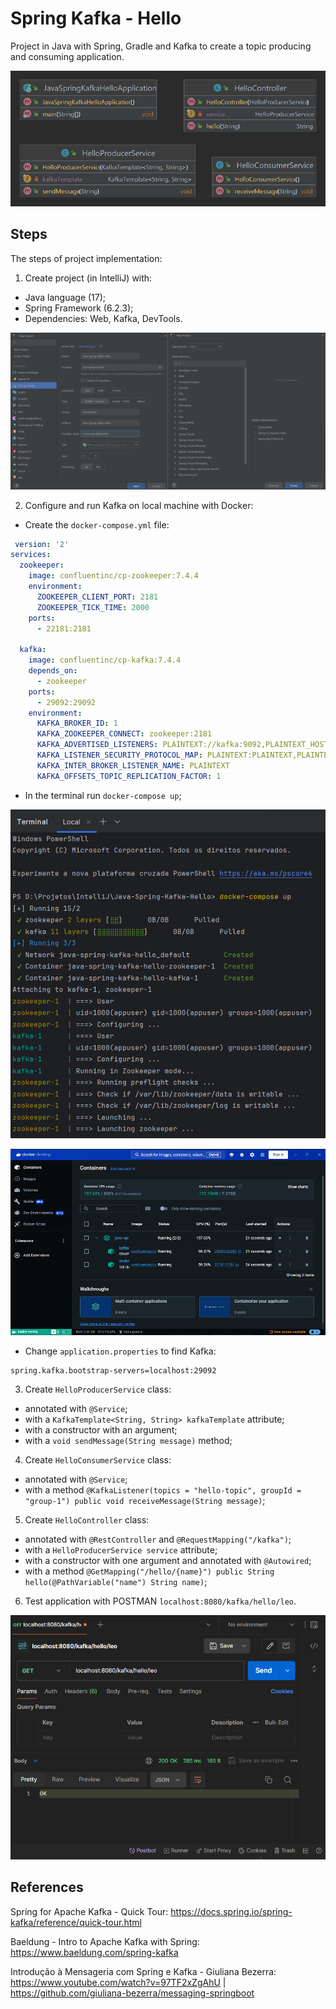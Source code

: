 # Spring Kafka - Hello
Project in Java with Spring, Gradle and Kafka to create a topic producing and consuming application.

![Img-04-UML-Classes](images/Img-04-UML-Classes.png)


## Steps
The steps of project implementation:

1. Create project (in IntelliJ) with:
- Java language (17);
- Spring Framework (6.2.3);
- Dependencies: Web, Kafka, DevTools.

![Img-01-IntelliJ](images/Img-01-IntelliJ.png)

2. Configure and run Kafka on local machine with Docker:
- Create the `docker-compose.yml` file:

```yml
 version: '2'
services:
  zookeeper:
    image: confluentinc/cp-zookeeper:7.4.4
    environment:
      ZOOKEEPER_CLIENT_PORT: 2181
      ZOOKEEPER_TICK_TIME: 2000
    ports:
      - 22181:2181
  
  kafka:
    image: confluentinc/cp-kafka:7.4.4
    depends_on:
      - zookeeper
    ports:
      - 29092:29092
    environment:
      KAFKA_BROKER_ID: 1
      KAFKA_ZOOKEEPER_CONNECT: zookeeper:2181
      KAFKA_ADVERTISED_LISTENERS: PLAINTEXT://kafka:9092,PLAINTEXT_HOST://localhost:29092
      KAFKA_LISTENER_SECURITY_PROTOCOL_MAP: PLAINTEXT:PLAINTEXT,PLAINTEXT_HOST:PLAINTEXT
      KAFKA_INTER_BROKER_LISTENER_NAME: PLAINTEXT
      KAFKA_OFFSETS_TOPIC_REPLICATION_FACTOR: 1
```

- In the terminal run `docker-compose up`;

![Img-02-Terminal-dockerup](images/Img-02-Terminal-dockerup.png)

![Img-03-DockerDesktop](images/Img-03-DockerDesktop.png)

- Change `application.properties` to find Kafka:

```properties
spring.kafka.bootstrap-servers=localhost:29092
```

3. Create `HelloProducerService` class:
- annotated with `@Service`;
- with a `KafkaTemplate<String, String> kafkaTemplate` attribute;
- with a constructor with an argument;
- with a `void sendMessage(String message)` method;

4. Create `HelloConsumerService` class:
- annotated with `@Service`;
- with a method `@KafkaListener(topics = "hello-topic", groupId = "group-1") public void receiveMessage(String message)`;

5. Create `HelloController` class:
- annotated with `@RestController` and `@RequestMapping("/kafka")`;
- with a `HelloProducerService service` attribute;
- with a constructor with one argument and annotated with `@Autowired`;
- with a method `@GetMapping("/hello/{name}") public String hello(@PathVariable("name") String name)`;

6. Test application with POSTMAN `localhost:8080/kafka/hello/leo`.

![Img-05-Postman-Hello-leo](images/Img-05-Postman-Hello-leo.png)


## References
Spring for Apache Kafka - Quick Tour:
https://docs.spring.io/spring-kafka/reference/quick-tour.html

Baeldung - Intro to Apache Kafka with Spring:
https://www.baeldung.com/spring-kafka

Introdução à Mensageria com Spring e Kafka - Giuliana Bezerra:
https://www.youtube.com/watch?v=97TF2xZgAhU | https://github.com/giuliana-bezerra/messaging-springboot